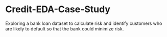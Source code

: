 # Credit-EDA-Case-Study

Exploring a bank loan dataset to calculate risk and identify customers who are likely to default so that the bank could minimize risk.
